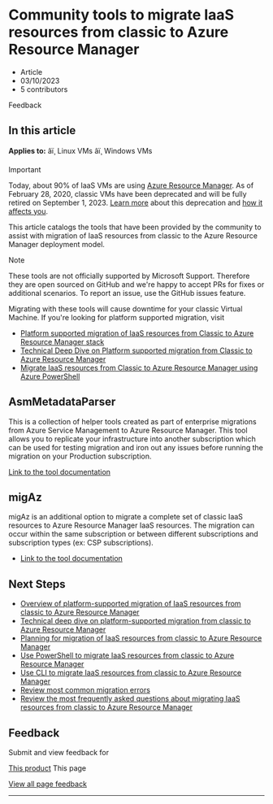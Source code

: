 # Community tools to migrate IaaS resources from classic to Azure Resource Manager

* Article
* 03/10/2023
* 5 contributors

Feedback

## In this article

**Applies to:** âï¸ Linux VMs âï¸ Windows VMs

Important

Today, about 90% of IaaS VMs are using [Azure Resource Manager](https://azure.microsoft.com/features/resource-manager/). As of February 28, 2020, classic VMs have been deprecated and will be fully retired on September 1, 2023. [Learn more](https://aka.ms/classicvmretirement) about this deprecation and [how it affects you](classic-vm-deprecation#how-does-this-affect-me).

This article catalogs the tools that have been provided by the community to assist with migration of IaaS resources from classic to the Azure Resource Manager deployment model.

Note

These tools are not officially supported by Microsoft Support. Therefore they are open sourced on GitHub and we're happy to accept PRs for fixes or additional scenarios. To report an issue, use the GitHub issues feature.

Migrating with these tools will cause downtime for your classic Virtual Machine. If you're looking for platform supported migration, visit

* [Platform supported migration of IaaS resources from Classic to Azure Resource Manager stack](migration-classic-resource-manager-overview)
* [Technical Deep Dive on Platform supported migration from Classic to Azure Resource Manager](migration-classic-resource-manager-deep-dive)
* [Migrate IaaS resources from Classic to Azure Resource Manager using Azure PowerShell](migration-classic-resource-manager-ps)

## AsmMetadataParser

This is a collection of helper tools created as part of enterprise migrations from Azure Service Management to Azure Resource Manager. This tool allows you to replicate your infrastructure into another subscription which can be used for testing migration and iron out any issues before running the migration on your Production subscription.

[Link to the tool documentation](https://github.com/Azure/classic-iaas-resourcemanager-migration/tree/master/AsmToArmMigrationApiToolset)

## migAz

migAz is an additional option to migrate a complete set of classic IaaS resources to Azure Resource Manager IaaS resources. The migration can occur within the same subscription or between different subscriptions and subscription types (ex: CSP subscriptions).

* [Link to the tool documentation](https://social.technet.microsoft.com/wiki/contents/articles/52069.azure-resources-migration-with-migaz-tool.aspx)

## Next Steps

* [Overview of platform-supported migration of IaaS resources from classic to Azure Resource Manager](migration-classic-resource-manager-overview)
* [Technical deep dive on platform-supported migration from classic to Azure Resource Manager](migration-classic-resource-manager-deep-dive)
* [Planning for migration of IaaS resources from classic to Azure Resource Manager](migration-classic-resource-manager-plan)
* [Use PowerShell to migrate IaaS resources from classic to Azure Resource Manager](migration-classic-resource-manager-ps)
* [Use CLI to migrate IaaS resources from classic to Azure Resource Manager](migration-classic-resource-manager-cli)
* [Review most common migration errors](migration-classic-resource-manager-errors)
* [Review the most frequently asked questions about migrating IaaS resources from classic to Azure Resource Manager](migration-classic-resource-manager-faq)

## Feedback

Submit and view feedback for

[This product](https://feedback.azure.com/d365community/forum/ec2f1827-be25-ec11-b6e6-000d3a4f0f1c)
This page

[View all page feedback](https://github.com/MicrosoftDocs/azure-docs/issues)

---
